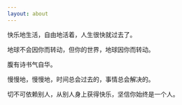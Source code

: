 ```yaml
---
layout: about
---
```


<style>
.banner-text {
    display: none;
}
footer {
    display: none;
}
</style>

<p class="note note-primary">快乐地生活，自由地活着，人生很快就过去了。</p>
<p class="note note-warning">地球不会因你而转动，但你的世界，地球因你而转动。</p>
<p class="note note-danger">腹有诗书气自华。</p>
<p class="note note-secondary">慢慢地，慢慢地，时间总会过去的，事情总会解决的。</p>
<p class="note note-info">切不可依赖别人，从别人身上获得快乐，坚信你始终是一个人。</p>
